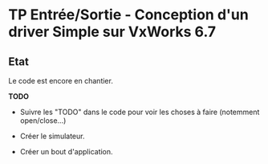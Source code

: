 # TP Entrée/Sortie - Conception d'un driver Simple sur VxWorks 6.7

## Etat

Le code est encore en chantier.

**TODO**

* Suivre les "TODO" dans le code pour voir les choses à faire (notemment open/close...)

* Créer le simulateur.

* Créer un bout d'application.
